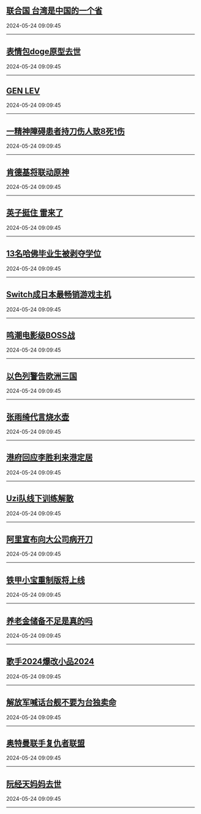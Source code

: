 ## [联合国 台湾是中国的一个省](https://search.bilibili.com/all?vt=36849326&keyword=%E8%81%94%E5%90%88%E5%9B%BD+%E5%8F%B0%E6%B9%BE%E6%98%AF%E4%B8%AD%E5%9B%BD%E7%9A%84%E4%B8%80%E4%B8%AA%E7%9C%81&order=click)

2024-05-24 09:09:45

---
## [表情包doge原型去世](https://search.bilibili.com/all?vt=36849326&keyword=%E8%A1%A8%E6%83%85%E5%8C%85doge%E5%8E%9F%E5%9E%8B%E5%8E%BB%E4%B8%96&order=click)

2024-05-24 09:09:45

---
## [GEN LEV](https://search.bilibili.com/all?vt=36849326&keyword=GEN+LEV&order=click)

2024-05-24 09:09:45

---
## [一精神障碍患者持刀伤人致8死1伤](https://search.bilibili.com/all?vt=36849326&keyword=%E4%B8%80%E7%B2%BE%E7%A5%9E%E9%9A%9C%E7%A2%8D%E6%82%A3%E8%80%85%E6%8C%81%E5%88%80%E4%BC%A4%E4%BA%BA%E8%87%B48%E6%AD%BB1%E4%BC%A4&order=click)

2024-05-24 09:09:45

---
## [肯德基将联动原神](https://search.bilibili.com/all?vt=36849326&keyword=%E8%82%AF%E5%BE%B7%E5%9F%BA%E5%B0%86%E8%81%94%E5%8A%A8%E5%8E%9F%E7%A5%9E&order=click)

2024-05-24 09:09:45

---
## [英子挺住 雷来了](https://search.bilibili.com/all?vt=36849326&keyword=%E8%8B%B1%E5%AD%90%E6%8C%BA%E4%BD%8F+%E9%9B%B7%E6%9D%A5%E4%BA%86&order=click)

2024-05-24 09:09:45

---
## [13名哈佛毕业生被剥夺学位](https://search.bilibili.com/all?vt=36849326&keyword=13%E5%90%8D%E5%93%88%E4%BD%9B%E6%AF%95%E4%B8%9A%E7%94%9F%E8%A2%AB%E5%89%A5%E5%A4%BA%E5%AD%A6%E4%BD%8D&order=click)

2024-05-24 09:09:45

---
## [Switch成日本最畅销游戏主机](https://search.bilibili.com/all?vt=36849326&keyword=Switch%E6%88%90%E6%97%A5%E6%9C%AC%E6%9C%80%E7%95%85%E9%94%80%E6%B8%B8%E6%88%8F%E4%B8%BB%E6%9C%BA&order=click)

2024-05-24 09:09:45

---
## [鸣潮电影级BOSS战](https://search.bilibili.com/all?vt=36849326&keyword=%E9%B8%A3%E6%BD%AE%E7%94%B5%E5%BD%B1%E7%BA%A7BOSS%E6%88%98&order=click)

2024-05-24 09:09:45

---
## [以色列警告欧洲三国](https://search.bilibili.com/all?vt=36849326&keyword=%E4%BB%A5%E8%89%B2%E5%88%97%E8%AD%A6%E5%91%8A%E6%AC%A7%E6%B4%B2%E4%B8%89%E5%9B%BD&order=click)

2024-05-24 09:09:45

---
## [张雨绮代言烧水壶](https://search.bilibili.com/all?vt=36849326&keyword=%E5%BC%A0%E9%9B%A8%E7%BB%AE%E4%BB%A3%E8%A8%80%E7%83%A7%E6%B0%B4%E5%A3%B6&order=click)

2024-05-24 09:09:45

---
## [港府回应李胜利来港定居](https://search.bilibili.com/all?vt=36849326&keyword=%E6%B8%AF%E5%BA%9C%E5%9B%9E%E5%BA%94%E6%9D%8E%E8%83%9C%E5%88%A9%E6%9D%A5%E6%B8%AF%E5%AE%9A%E5%B1%85&order=click)

2024-05-24 09:09:45

---
## [Uzi队线下训练解散](https://search.bilibili.com/all?vt=36849326&keyword=Uzi%E9%98%9F%E7%BA%BF%E4%B8%8B%E8%AE%AD%E7%BB%83%E8%A7%A3%E6%95%A3&order=click)

2024-05-24 09:09:45

---
## [阿里宣布向大公司病开刀](https://search.bilibili.com/all?vt=36849326&keyword=%E9%98%BF%E9%87%8C%E5%AE%A3%E5%B8%83%E5%90%91%E5%A4%A7%E5%85%AC%E5%8F%B8%E7%97%85%E5%BC%80%E5%88%80&order=click)

2024-05-24 09:09:45

---
## [铁甲小宝重制版将上线](https://search.bilibili.com/all?vt=36849326&keyword=%E9%93%81%E7%94%B2%E5%B0%8F%E5%AE%9D%E9%87%8D%E5%88%B6%E7%89%88%E5%B0%86%E4%B8%8A%E7%BA%BF&order=click)

2024-05-24 09:09:45

---
## [养老金储备不足是真的吗](https://search.bilibili.com/all?vt=36849326&keyword=%E5%85%BB%E8%80%81%E9%87%91%E5%82%A8%E5%A4%87%E4%B8%8D%E8%B6%B3%E6%98%AF%E7%9C%9F%E7%9A%84%E5%90%97&order=click)

2024-05-24 09:09:45

---
## [歌手2024爆改小品2024](https://search.bilibili.com/all?vt=36849326&keyword=%E6%AD%8C%E6%89%8B2024%E7%88%86%E6%94%B9%E5%B0%8F%E5%93%812024&order=click)

2024-05-24 09:09:45

---
## [解放军喊话台舰不要为台独卖命](https://search.bilibili.com/all?vt=36849326&keyword=%E8%A7%A3%E6%94%BE%E5%86%9B%E5%96%8A%E8%AF%9D%E5%8F%B0%E8%88%B0%E4%B8%8D%E8%A6%81%E4%B8%BA%E5%8F%B0%E7%8B%AC%E5%8D%96%E5%91%BD&order=click)

2024-05-24 09:09:45

---
## [奥特曼联手复仇者联盟](https://search.bilibili.com/all?vt=36849326&keyword=%E5%A5%A5%E7%89%B9%E6%9B%BC%E8%81%94%E6%89%8B%E5%A4%8D%E4%BB%87%E8%80%85%E8%81%94%E7%9B%9F&order=click)

2024-05-24 09:09:45

---
## [阮经天妈妈去世](https://search.bilibili.com/all?vt=36849326&keyword=%E9%98%AE%E7%BB%8F%E5%A4%A9%E5%A6%88%E5%A6%88%E5%8E%BB%E4%B8%96&order=click)

2024-05-24 09:09:45

---
